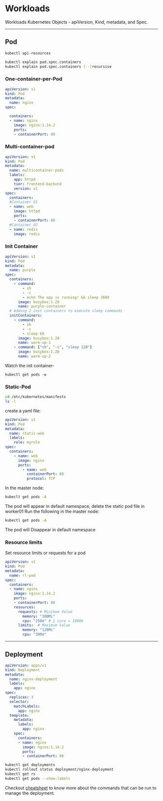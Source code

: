 # Workloads
Workloads Kubernetes Objects - apiVersion, Kind, metadata, and Spec.

-----------------------------------------------------------------
## Pod

```bash
kubectl api-resources

kubectl explain pod.spec.containers
kubectl explain pod.spec.containers [--]recursive
```

### One-container-per-Pod
```yaml
apiVersion: v1
kind: Pod
metadata:
  name: nginx
spec:

  containers:
  - name: nginx
    image: nginx:1.14.2
    ports:
    - containerPort: 80
```

### Multi-container-pod
```yaml
apiVersion: v1
kind: Pod
metadata:
  name: multicontainer-pods
  labels:
    app: httpd
    tier: frontend-backend
    version: v1
spec:
  containers:
  #Container 01
  - name: web
    image: httpd
    ports:
    - containerPort: 80
  #Container 02
  - name: redis
    image: redis
```

### Init Container
```yaml
apiVersion: v1
kind: Pod
metadata:
  name: purple
spec:
  containers:
    - command:
        - sh
        - -c
        - echo The app is running! && sleep 3600
      image: busybox:1.28
      name: purple-container
  # Adding 2 init containers to execute sleep commands
  initContainers:
    - command:
        - sh
        - -c
        - sleep 60
      image: busybox:1.28
      name: warm-up-1
    - command: ["sh", "-c", "sleep 120"]
      image: busybox:1.28
      name: warm-up-2
```
Watch the init container-
```
kubectl get pods -w
```

### Static-Pod
```bash
cd /etc/kubernetes/manifests
ls -l
```

create a yaml file:
```yaml
apiVersion: v1
kind: Pod
metadata:
  name: static-web
  labels:
    role: myrole
spec:
  containers:
    - name: web
      image: nginx
      ports:
        - name: web
          containerPort: 80
          protocol: TCP
```

In the master node:
```bash
kubeclt get pods -A
```
The pod will appear in default namespace, delete the static pod file in worker01
Run the following in the master node:
```bash
kubectl get pods -A
```
The pod will Disappear in default namespace


### Resource limits

Set resource limits or requests for a pod

```yaml
apiVersion: v1
kind: Pod
metadata:
  name: rl-pod
spec:
  containers:
  - name: nginx
    image: nginx:1.14.2
    ports:
    - containerPort: 80
    resources:
      requests: # Minimum Value        
        memory: "100Mi"
        cpu: "250m" # 1 core = 1000m
      limits:  # Maximum Value         
        memory: "128Mi"
        cpu: "300m"
```
------------------------------------------------------------------------------------------------------------
## Deployment

```yaml
apiVersion: apps/v1
kind: Deployment
metadata:
  name: nginx-deployment
  labels:
    app: nginx
spec:
  replicas: 3
  selector:
    matchLabels:
      app: nginx
  template:
    metadata:
      labels:
        app: nginx
    spec:
      containers:
      - name: nginx
        image: nginx:1.14.2
        ports:
        - containerPort: 80
```

```bash
kubectl get deployments
kubectl rollout status deployment/nginx-deployment
kubectl get rs
kubectl get pods --show-labels
```

Checkout [cheatsheet](cheatsheet.md) to know more about the commands that can be run to manage the deployment.
